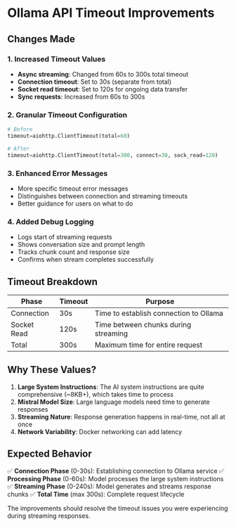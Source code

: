 # Ollama API Timeout Improvements

## Changes Made

### 1. Increased Timeout Values
- **Async streaming**: Changed from 60s to 300s total timeout
- **Connection timeout**: Set to 30s (separate from total)
- **Socket read timeout**: Set to 120s for ongoing data transfer
- **Sync requests**: Increased from 60s to 300s

### 2. Granular Timeout Configuration
```python
# Before
timeout=aiohttp.ClientTimeout(total=60)

# After
timeout=aiohttp.ClientTimeout(total=300, connect=30, sock_read=120)
```

### 3. Enhanced Error Messages
- More specific timeout error messages
- Distinguishes between connection and streaming timeouts
- Better guidance for users on what to do

### 4. Added Debug Logging
- Logs start of streaming requests
- Shows conversation size and prompt length
- Tracks chunk count and response size
- Confirms when stream completes successfully

## Timeout Breakdown

| Phase | Timeout | Purpose |
|-------|---------|---------|
| Connection | 30s | Time to establish connection to Ollama |
| Socket Read | 120s | Time between chunks during streaming |
| Total | 300s | Maximum time for entire request |

## Why These Values?

1. **Large System Instructions**: The AI system instructions are quite comprehensive (~8KB+), which takes time to process
2. **Mistral Model Size**: Large language models need time to generate responses
3. **Streaming Nature**: Response generation happens in real-time, not all at once
4. **Network Variability**: Docker networking can add latency

## Expected Behavior

✅ **Connection Phase** (0-30s): Establishing connection to Ollama service
✅ **Processing Phase** (0-60s): Model processes the large system instructions  
✅ **Streaming Phase** (0-240s): Model generates and streams response chunks
✅ **Total Time** (max 300s): Complete request lifecycle

The improvements should resolve the timeout issues you were experiencing during streaming responses.
